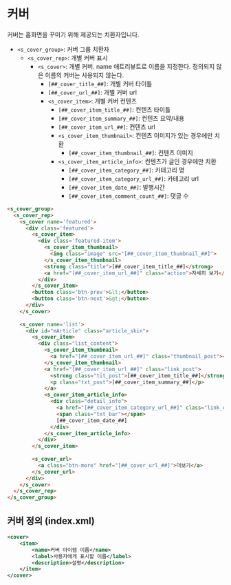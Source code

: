 # 커버

커버는 홈화면을 꾸미기 위해 제공되는 치환자입니다.

- `<s_cover_group>`: 커버 그룹 치환자
  - `<s_cover_rep>`: 개별 커버 표시
    - `<s_cover>`: 개별 커버. name 애트리뷰트로 이름을 지정한다. 정의되지 않은 이름의 커버는 사용되지 않는다.
      - `[##_cover_title_##]`: 개별 커버 타이틀
      - `[##_cover_url_##]`: 개별 커버 url
      - `<s_cover_item>`: 개별 커버 컨텐츠
        - `[##_cover_item_title_##]`: 컨텐츠 타이틀
        - `[##_cover_item_summary_##]`: 컨텐츠 요약/내용
        - `[##_cover_item_url_##]`: 컨텐츠 url
        - `<s_cover_item_thumbnail>`: 컨텐츠 이미지가 있는 경우에만 치환
          - `[##_cover_item_thumbnail_##]`: 컨텐츠 이미지
        - `<s_cover_item_article_info>`: 컨텐츠가 글인 경우에만 치환
          - `[##_cover_item_category_##]`: 카테고리 명
          - `[##_cover_item_category_url_##]`: 카테고리 url
          - `[##_cover_item_date_##]`: 발행시간
          - `[##_cover_item_comment_count_##]`: 댓글 수

```html
<s_cover_group>
  <s_cover_rep>
    <s_cover name='featured'>
      <div class='featured'>
        <s_cover_item>
          <div class='featured-item'>
            <s_cover_item_thumbnail>
              <img class="image" src="[##_cover_item_thumbnail_##]">
            </s_cover_item_thumbnail>
            <strong class="title">[##_cover_item_title_##]</strong>
            <a href="[##_cover_item_url_##]" class="action">자세히 보기</a>
          </div>
        </s_cover_item>
        <button class='btn-prev'>&lt;</button>
        <button class='btn-next'>&gt;</button>
      </div>
    </s_cover>
    
    <s_cover name='list'>
      <div id="mArticle" class="article_skin">
        <s_cover_item>
          <div class="list_content">
            <s_cover_item_thumbnail>
              <a href="[##_cover_item_url_##]" class="thumbnail_post"><img src="//i1.daumcdn.net/thumb/C148x148/?fname=[##_cover_item_thumbnail_##]"></a>
            </s_cover_item_thumbnail>
            <a href="[##_cover_item_url_##]" class="link_post">
              <strong class="tit_post">[##_cover_item_title_##]</strong>
              <p class="txt_post">[##_cover_item_summary_##]</p>
            </a>
            <s_cover_item_article_info>
              <div class="detail_info">
                <a href="[##_cover_item_category_url_##]" class="link_cate">[##_cover_item_category_##]</a>
                <span class="txt_bar"></span>
                [##_cover_item_date_##]
              </div>
            </s_cover_item_article_info>
          </div>
        </s_cover_item>
        
        <s_cover_url>
          <a class="btn-more" href="[##_cover_url_##]">더보기</a>
        </s_cover_url>
      </div>
    </s_cover>
  </s_cover_rep>
</s_cover_group>
```

## 커버 정의 (index.xml)

```xml
<cover>
    <item>
        <name>커버 아이템 이름</name>
        <label>사용자에게 표시할 이름</label>
        <description>설명</description>
    </item>
</cover>
```
